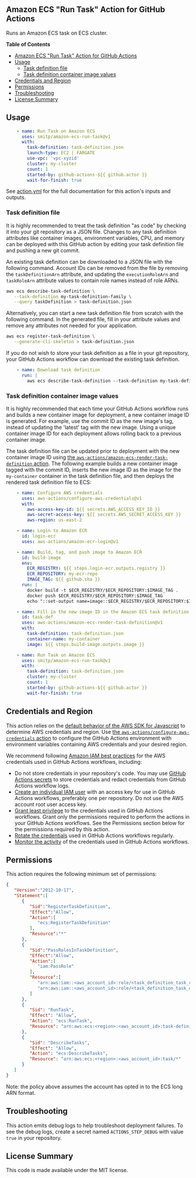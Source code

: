## Amazon ECS "Run Task" Action for GitHub Actions

Runs an Amazon ECS task on ECS cluster.

**Table of Contents**

<!-- toc -->

- [Amazon ECS "Run Task" Action for GitHub Actions](#amazon-ecs-run-task-action-for-github-actions)
- [Usage](#usage)
  - [Task definition file](#task-definition-file)
  - [Task definition container image values](#task-definition-container-image-values)
- [Credentials and Region](#credentials-and-region)
- [Permissions](#permissions)
- [Troubleshooting](#troubleshooting)
- [License Summary](#license-summary)

<!-- tocstop -->

## Usage

```yaml
    - name: Run Task on Amazon ECS
      uses: smitp/amazon-ecs-run-task@v1
      with:
        task-definition: task-definition.json
        launch-type: EC2 | FARGATE
        use-vpc: 'vpc-xyzid'
        cluster: my-cluster
        count: 1
        started-by: github-actions-${{ github.actor }}
        wait-for-finish: true
```

See [action.yml](action.yml) for the full documentation for this action's inputs and outputs.

### Task definition file

It is highly recommended to treat the task definition "as code" by checking it into your git repository as a JSON file.  Changes to any task definition attributes like container images, environment variables, CPU, and memory can be deployed with this GitHub action by editing your task definition file and pushing a new git commit.

An existing task definition can be downloaded to a JSON file with the following command.  Account IDs can be removed from the file by removing the `taskDefinitionArn` attribute, and updating the `executionRoleArn` and `taskRoleArn` attribute values to contain role names instead of role ARNs.
```sh
aws ecs describe-task-definition \
   --task-definition my-task-definition-family \
   --query taskDefinition > task-definition.json
```

Alternatively, you can start a new task definition file from scratch with the following command.  In the generated file, fill in your attribute values and remove any attributes not needed for your application.
```sh
aws ecs register-task-definition \
   --generate-cli-skeleton > task-definition.json
```

If you do not wish to store your task definition as a file in your git repository, your GitHub Actions workflow can download the existing task definition.
```yaml
    - name: Download task definition
      run: |
        aws ecs describe-task-definition --task-definition my-task-definition-family --query taskDefinition > task-definition.json
```

### Task definition container image values

It is highly recommended that each time your GitHub Actions workflow runs and builds a new container image for deployment, a new container image ID is generated.  For example, use the commit ID as the new image's tag, instead of updating the 'latest' tag with the new image.  Using a unique container image ID for each deployment allows rolling back to a previous container image.

The task definition file can be updated prior to deployment with the new container image ID using [the `aws-actions/amazon-ecs-render-task-definition` action](https://github.com/aws-actions/amazon-ecs-render-task-definition).  The following example builds a new container image tagged with the commit ID, inserts the new image ID as the image for the `my-container` container in the task definition file, and then deploys the rendered task definition file to ECS:

```yaml
    - name: Configure AWS credentials
      uses: aws-actions/configure-aws-credentials@v1
      with:
        aws-access-key-id: ${{ secrets.AWS_ACCESS_KEY_ID }}
        aws-secret-access-key: ${{ secrets.AWS_SECRET_ACCESS_KEY }}
        aws-region: us-east-2

    - name: Login to Amazon ECR
      id: login-ecr
      uses: aws-actions/amazon-ecr-login@v1

    - name: Build, tag, and push image to Amazon ECR
      id: build-image
      env:
        ECR_REGISTRY: ${{ steps.login-ecr.outputs.registry }}
        ECR_REPOSITORY: my-ecr-repo
        IMAGE_TAG: ${{ github.sha }}
      run: |
        docker build -t $ECR_REGISTRY/$ECR_REPOSITORY:$IMAGE_TAG .
        docker push $ECR_REGISTRY/$ECR_REPOSITORY:$IMAGE_TAG
        echo "::set-output name=image::$ECR_REGISTRY/$ECR_REPOSITORY:$IMAGE_TAG"

    - name: Fill in the new image ID in the Amazon ECS task definition
      id: task-def
      uses: aws-actions/amazon-ecs-render-task-definition@v1
      with:
        task-definition: task-definition.json
        container-name: my-container
        image: ${{ steps.build-image.outputs.image }}

    - name: Run Task on Amazon ECS
      uses: smitp/amazon-ecs-run-task@v1
      with:
        task-definition: task-definition.json
        cluster: my-cluster
        count: 1
        started-by: github-actions-${{ github.actor }}
        wait-for-finish: true
```

## Credentials and Region

This action relies on the [default behavior of the AWS SDK for Javascript](https://docs.aws.amazon.com/sdk-for-javascript/v2/developer-guide/setting-credentials-node.html) to determine AWS credentials and region.
Use [the `aws-actions/configure-aws-credentials` action](https://github.com/aws-actions/configure-aws-credentials) to configure the GitHub Actions environment with environment variables containing AWS credentials and your desired region.

We recommend following [Amazon IAM best practices](https://docs.aws.amazon.com/IAM/latest/UserGuide/best-practices.html) for the AWS credentials used in GitHub Actions workflows, including:
* Do not store credentials in your repository's code.  You may use [GitHub Actions secrets](https://help.github.com/en/actions/automating-your-workflow-with-github-actions/creating-and-using-encrypted-secrets) to store credentials and redact credentials from GitHub Actions workflow logs.
* [Create an individual IAM user](https://docs.aws.amazon.com/IAM/latest/UserGuide/best-practices.html#create-iam-users) with an access key for use in GitHub Actions workflows, preferably one per repository. Do not use the AWS account root user access key.
* [Grant least privilege](https://docs.aws.amazon.com/IAM/latest/UserGuide/best-practices.html#grant-least-privilege) to the credentials used in GitHub Actions workflows.  Grant only the permissions required to perform the actions in your GitHub Actions workflows.  See the Permissions section below for the permissions required by this action.
* [Rotate the credentials](https://docs.aws.amazon.com/IAM/latest/UserGuide/best-practices.html#rotate-credentials) used in GitHub Actions workflows regularly.
* [Monitor the activity](https://docs.aws.amazon.com/IAM/latest/UserGuide/best-practices.html#keep-a-log) of the credentials used in GitHub Actions workflows.

## Permissions

This action requires the following minimum set of permissions:

```json
{
   "Version":"2012-10-17",
   "Statement":[
      {
         "Sid":"RegisterTaskDefinition",
         "Effect":"Allow",
         "Action":[
            "ecs:RegisterTaskDefinition"
         ],
         "Resource":"*"
      },
      {
         "Sid":"PassRolesInTaskDefinition",
         "Effect":"Allow",
         "Action":[
            "iam:PassRole"
         ],
         "Resource":[
            "arn:aws:iam::<aws_account_id>:role/<task_definition_task_role_name>",
            "arn:aws:iam::<aws_account_id>:role/<task_definition_task_execution_role_name>"
         ]
      },
      {
         "Sid": "RunTask",
         "Effect": "Allow",
         "Action": "ecs:RunTask",
         "Resource": "arn:aws:ecs:<region>:<aws_account_id>:task-definition/*:*"
      },
      {
         "Sid": "DescribeTasks",
         "Effect": "Allow",
         "Action": "ecs:DescribeTasks",
         "Resource": "arn:aws:ecs:<region>:<aws_account_id>:task/*"
      }
   ]
}
```

Note: the policy above assumes the account has opted in to the ECS long ARN format.

## Troubleshooting

This action emits debug logs to help troubleshoot deployment failures.  To see the debug logs, create a secret named `ACTIONS_STEP_DEBUG` with value `true` in your repository.

## License Summary

This code is made available under the MIT license.
